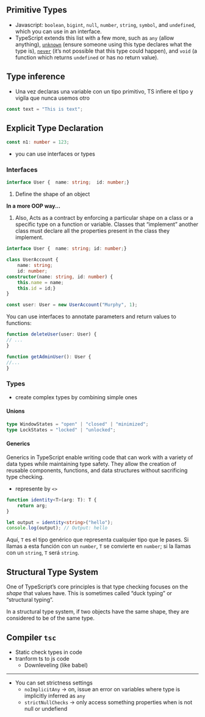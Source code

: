 ## Primitive Types
+ Javascript: `boolean`, `bigint`, `null`, `number`, `string`, `symbol`, and `undefined`, which you can use in an interface.
+ TypeScript extends this list with a few more, such as `any` (allow anything), [`unknown`](https://www.typescriptlang.org/play#example/unknown-and-never) (ensure someone using this type declares what the type is), [`never`](https://www.typescriptlang.org/play#example/unknown-and-never) (it’s not possible that this type could happen), and `void` (a function which returns `undefined` or has no return value).
## Type inference
+ Una vez declaras una variable con un tipo primitivo, TS infiere el tipo y vigila que nunca usemos otro
```typescript
const text = "This is text";
```
## Explicit Type Declaration
```typescript
const n1: number = 123;
```

+ you can use interfaces or types
### Interfaces
```ts
interface User {  name: string;  id: number;}
```
1. Define the shape of an object

**In a more OOP way...**
1. Also, Acts as a contract by enforcing a particular shape on a class or a specific type on a function or variable. Classes that “implement” another class must declare all the properties present in the class they implement.

```ts
interface User {  name: string; id: number;}

class UserAccount {
	name: string;
	id: number;
constructor(name: string, id: number) {
	this.name = name;
	this.id = id;}
}

const user: User = new UserAccount("Murphy", 1);
```

You can use interfaces to annotate parameters and return values to functions:
```ts
function deleteUser(user: User) {
// ...
}

function getAdminUser(): User {
//...
}
```

### Types
+ create complex types by combining simple ones

#### Unions
```ts
type WindowStates = "open" | "closed" | "minimized";
type LockStates = "locked" | "unlocked";
```

#### Generics
Generics in TypeScript enable writing code that can work with a variety of data types while maintaining type safety. They allow the creation of reusable components, functions, and data structures without sacrificing type checking.

+ represente by `<>`
```typescript
function identity<T>(arg: T): T {
    return arg;
}

let output = identity<string>("hello");
console.log(output); // Output: hello
```

Aquí, `T` es el tipo genérico que representa cualquier tipo que le pases. Si llamas a esta función con un `number`, `T` se convierte en `number`; si la llamas con un `string`, `T` será `string`.
## Structural Type System
One of TypeScript’s core principles is that type checking focuses on the _shape_ that values have. This is sometimes called “duck typing” or “structural typing”.

In a structural type system, if two objects have the same shape, they are considered to be of the same type.

## Compiler `tsc`
+ Static check types in code
+ tranform ts to js code
	+ Downleveling (like babel)
---
+ You can set strictness settings
	+ `noImplicitAny` -> on, issue an error on variables where type is implicitly inferred as `any`
	+ `strictNullChecks` -> only access something properties when is not null or undefiend